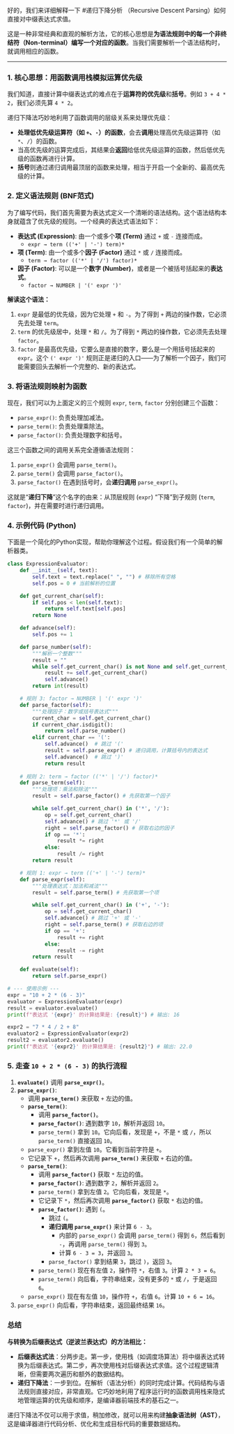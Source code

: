 好的，我们来详细解释一下 #递归下降分析 （Recursive Descent Parsing）如何直接对中缀表达式求值。

这是一种非常经典和直观的解析方法，它的核心思想是**为语法规则中的每一个非终结符（Non-terminal）编写一个对应的函数**。当我们需要解析一个语法结构时，就调用相应的函数。

---

### 1. 核心思想：用函数调用栈模拟运算优先级

我们知道，直接计算中缀表达式的难点在于**运算符的优先级**和**括号**。例如 `3 + 4 * 2`，我们必须先算 `4 * 2`。

递归下降法巧妙地利用了函数调用的层级关系来处理优先级：

*   **处理低优先级运算符（如 `+`、`-`）的函数**，会去**调用**处理高优先级运算符（如 `*`、`/`）的函数。
*   当高优先级的运算完成后，其结果会**返回**给低优先级运算的函数，然后低优先级的函数再进行计算。
*   **括号**则通过递归调用最顶层的函数来处理，相当于开启一个全新的、最高优先级的计算。

### 2. 定义语法规则 (BNF范式)

为了编写代码，我们首先需要为表达式定义一个清晰的语法结构。这个语法结构本身就蕴含了优先级的规则。一个经典的表达式语法如下：

*   **表达式 (Expression)**: 由一个或多个**项 (Term)** 通过 `+` 或 `-` 连接而成。
    *   `expr → term (('+' | '-') term)*`
*   **项 (Term)**: 由一个或多个**因子 (Factor)** 通过 `*` 或 `/` 连接而成。
    *   `term → factor (('*' | '/') factor)*`
*   **因子 (Factor)**: 可以是一个**数字 (Number)**，或者是一个被括号括起来的**表达式**。
    *   `factor → NUMBER | '(' expr ')'`

**解读这个语法：**

1.  `expr` 是最低的优先级，因为它处理 `+` 和 `-`。为了得到 `+` 两边的操作数，它必须先去处理 `term`。
2.  `term` 的优先级居中，处理 `*` 和 `/`。为了得到 `*` 两边的操作数，它必须先去处理 `factor`。
3.  `factor` 是最高优先级，它要么是直接的数字，要么是一个用括号括起来的 `expr`。这个 `(' expr ')'` 规则正是递归的入口——为了解析一个因子，我们可能需要回头去解析一个完整的、新的表达式。

### 3. 将语法规则映射为函数

现在，我们可以为上面定义的三个规则 `expr`, `term`, `factor` 分别创建三个函数：

*   `parse_expr()`: 负责处理加减法。
*   `parse_term()`: 负责处理乘除法。
*   `parse_factor()`: 负责处理数字和括号。

这三个函数之间的调用关系完全遵循语法规则：

1.  `parse_expr()` 会调用 `parse_term()`。
2.  `parse_term()` 会调用 `parse_factor()`。
3.  `parse_factor()` 在遇到括号时，会**递归调用** `parse_expr()`。

这就是“**递归下降**”这个名字的由来：从顶层规则 (`expr`) “下降”到子规则 (`term`, `factor`)，并在需要时进行递归调用。

### 4. 示例代码 (Python)

下面是一个简化的Python实现，帮助你理解这个过程。假设我们有一个简单的解析器类。

```python
class ExpressionEvaluator:
    def __init__(self, text):
        self.text = text.replace(" ", "") # 移除所有空格
        self.pos = 0 # 当前解析的位置

    def get_current_char(self):
        if self.pos < len(self.text):
            return self.text[self.pos]
        return None

    def advance(self):
        self.pos += 1

    def parse_number(self):
        """解析一个整数"""
        result = ""
        while self.get_current_char() is not None and self.get_current_char().isdigit():
            result += self.get_current_char()
            self.advance()
        return int(result)

    # 规则 3: factor → NUMBER | '(' expr ')'
    def parse_factor(self):
        """处理因子：数字或括号表达式"""
        current_char = self.get_current_char()
        if current_char.isdigit():
            return self.parse_number()
        elif current_char == '(':
            self.advance()  # 跳过 '('
            result = self.parse_expr() # 递归调用，计算括号内的表达式
            self.advance()  # 跳过 ')'
            return result
    
    # 规则 2: term → factor (('*' | '/') factor)*
    def parse_term(self):
        """处理项：乘法和除法"""
        result = self.parse_factor() # 先获取第一个因子

        while self.get_current_char() in ('*', '/'):
            op = self.get_current_char()
            self.advance() # 跳过 '*' 或 '/'
            right = self.parse_factor() # 获取右边的因子
            if op == '*':
                result *= right
            else:
                result /= right
        return result

    # 规则 1: expr → term (('+' | '-') term)*
    def parse_expr(self):
        """处理表达式：加法和减法"""
        result = self.parse_term() # 先获取第一个项

        while self.get_current_char() in ('+', '-'):
            op = self.get_current_char()
            self.advance() # 跳过 '+' 或 '-'
            right = self.parse_term() # 获取右边的项
            if op == '+':
                result += right
            else:
                result -= right
        return result

    def evaluate(self):
        return self.parse_expr()

# --- 使用示例 ---
expr = "10 + 2 * (6 - 3)"
evaluator = ExpressionEvaluator(expr)
result = evaluator.evaluate()
print(f"表达式 '{expr}' 的计算结果是: {result}") # 输出: 16

expr2 = "7 * 4 / 2 + 8"
evaluator2 = ExpressionEvaluator(expr2)
result2 = evaluator2.evaluate()
print(f"表达式 '{expr2}' 的计算结果是: {result2}") # 输出: 22.0
```

### 5. 走查 `10 + 2 * (6 - 3)` 的执行流程

1.  **`evaluate()`** 调用 **`parse_expr()`**。
2.  **`parse_expr()`**:
    *   调用 **`parse_term()`** 来获取 `+` 左边的值。
    *   **`parse_term()`**:
        *   调用 **`parse_factor()`**。
        *   **`parse_factor()`**: 遇到数字 `10`，解析并返回 `10`。
        *   `parse_term()` 拿到 `10`。它向后看，发现是 `+`，不是 `*` 或 `/`，所以 `parse_term()` 直接返回 `10`。
    *   `parse_expr()` 拿到左值 `10`。它看到当前字符是 `+`。
    *   它记录下 `+`，然后再次调用 **`parse_term()`** 来获取 `+` 右边的值。
    *   **`parse_term()`**:
        *   调用 **`parse_factor()`** 获取 `*` 左边的值。
        *   **`parse_factor()`**: 遇到数字 `2`，解析并返回 `2`。
        *   `parse_term()` 拿到左值 `2`。它向后看，发现是 `*`。
        *   它记录下 `*`，然后再次调用 **`parse_factor()`** 获取 `*` 右边的值。
        *   **`parse_factor()`**: 遇到 `(`。
            *   跳过 `(`。
            *   **递归调用 `parse_expr()`** 来计算 `6 - 3`。
                *   内部的 `parse_expr()` 会调用 `parse_term()` 得到 `6`，然后看到 `-`，再调用 `parse_term()` 得到 `3`。
                *   计算 `6 - 3 = 3`，并返回 `3`。
            *   `parse_factor()` 拿到结果 `3`，跳过 `)`，返回 `3`。
        *   `parse_term()` 现在有左值 `2`，操作符 `*`，右值 `3`。计算 `2 * 3 = 6`。
        *   `parse_term()` 向后看，字符串结束，没有更多的 `*` 或 `/`，于是返回 `6`。
    *   `parse_expr()` 现在有左值 `10`，操作符 `+`，右值 `6`。计算 `10 + 6 = 16`。
3.  `parse_expr()` 向后看，字符串结束，返回最终结果 `16`。

### 总结

**与转换为后缀表达式（逆波兰表达式）的方法相比：**

*   **后缀表达式法**：分两步走。第一步，使用栈（如调度场算法）将中缀表达式转换为后缀表达式。第二步，再次使用栈对后缀表达式求值。这个过程逻辑清晰，但需要两次遍历和额外的数据结构。
*   **递归下降法**：一步到位。在解析（语法分析）的同时完成计算。代码结构与语法规则直接对应，非常直观。它巧妙地利用了程序运行时的函数调用栈来隐式地管理运算的优先级和顺序，是编译器前端技术的基石之一。

递归下降法不仅可以用于求值，稍加修改，就可以用来构建**抽象语法树（AST）**，这是编译器进行代码分析、优化和生成目标代码的重要数据结构。